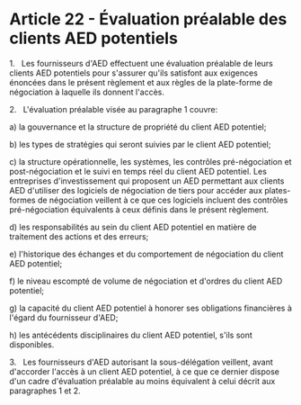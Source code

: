 # Article 22 - Évaluation préalable des clients AED potentiels


1.   Les fournisseurs d'AED effectuent une évaluation préalable de leurs clients AED potentiels pour s'assurer qu'ils satisfont aux exigences énoncées dans le présent règlement et aux règles de la plate-forme de négociation à laquelle ils donnent l'accès.

2.   L'évaluation préalable visée au paragraphe 1 couvre:

a) la gouvernance et la structure de propriété du client AED potentiel;

b) les types de stratégies qui seront suivies par le client AED potentiel;

c) la structure opérationnelle, les systèmes, les contrôles pré-négociation et post-négociation et le suivi en temps réel du client AED potentiel. Les entreprises d'investissement qui proposent un AED permettant aux clients AED d'utiliser des logiciels de négociation de tiers pour accéder aux plates-formes de négociation veillent à ce que ces logiciels incluent des contrôles pré-négociation équivalents à ceux définis dans le présent règlement.

d) les responsabilités au sein du client AED potentiel en matière de traitement des actions et des erreurs;

e) l'historique des échanges et du comportement de négociation du client AED potentiel;

f) le niveau escompté de volume de négociation et d'ordres du client AED potentiel;

g) la capacité du client AED potentiel à honorer ses obligations financières à l'égard du fournisseur d'AED;

h) les antécédents disciplinaires du client AED potentiel, s'ils sont disponibles.

3.   Les fournisseurs d'AED autorisant la sous-délégation veillent, avant d'accorder l'accès à un client AED potentiel, à ce que ce dernier dispose d'un cadre d'évaluation préalable au moins équivalent à celui décrit aux paragraphes 1 et 2.
